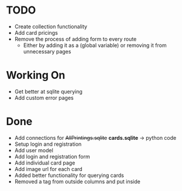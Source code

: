 # TODO

- Create collection functionality
- Add card pricings
- Remove the process of adding form to every route
  - Either by adding it as a (global variable) or removing it from unnecessary pages

# Working On

- Get better at sqlite querying
- Add custom error pages

# Done

- Add connections for <s>AllPrintings.sqlite</s> <b>cards.sqlite</b> -> python code
- Setup login and registration
- Add user model
- Add login and registration form
- Add individual card page
- Add image url for each card
- Added better functionality for querying cards
- Removed a tag from outside columns and put inside